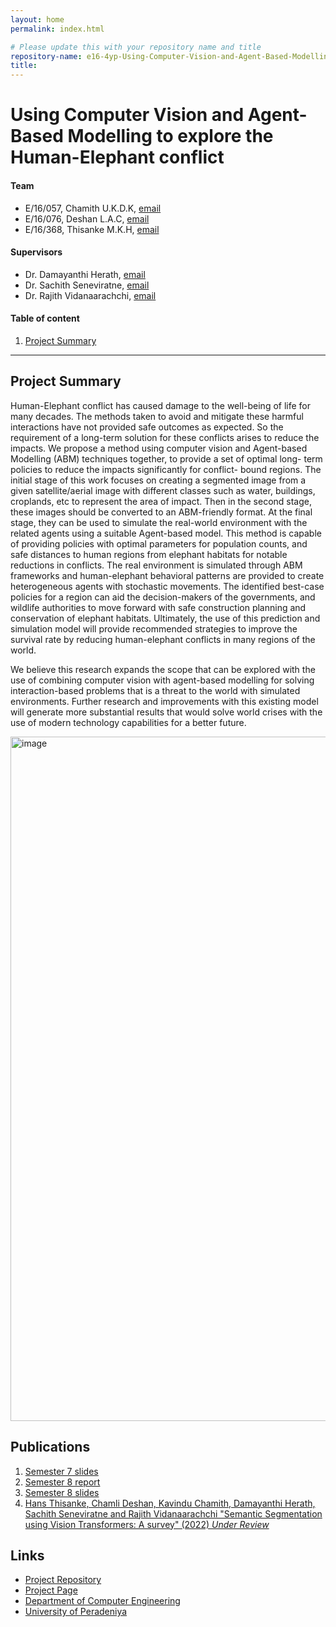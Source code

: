 ```yaml
---
layout: home
permalink: index.html

# Please update this with your repository name and title
repository-name: e16-4yp-Using-Computer-Vision-and-Agent-Based-Modelling-to-Explore-the-Human-Elephant-Conflict
title:
---
```


[comment]: # "This is the standard layout for the project, but you can clean this and use your own template"

# Using Computer Vision and Agent-Based Modelling to explore the Human-Elephant conflict

#### Team

- E/16/057, Chamith U.K.D.K, [email](mailto:e16057@eng.pdn.ac.lk)
- E/16/076, Deshan L.A.C, [email](mailto:e16076@eng.pdn.ac.lk)
- E/16/368, Thisanke M.K.H, [email](mailto:e16368@eng.pdn.ac.lk)

#### Supervisors

- Dr. Damayanthi Herath, [email](mailto:damayanthiherath@eng.pdn.ac.lk)
- Dr. Sachith Seneviratne, [email](mailto:sachith.seneviratne@unimelb.edu.au)
- Dr. Rajith Vidanaarachchi, [email](mailto:rajith.vidanaarachchi@unimelb.edu.au)

#### Table of content

1. [Project Summary](#project-summary)

---

## Project Summary

Human-Elephant conflict has caused damage to the
well-being of life for many decades. The methods taken to avoid
and mitigate these harmful interactions have not provided safe
outcomes as expected. So the requirement of a long-term solution
for these conflicts arises to reduce the impacts. We propose
a method using computer vision and Agent-based Modelling
(ABM) techniques together, to provide a set of optimal long-
term policies to reduce the impacts significantly for conflict-
bound regions. The initial stage of this work focuses on creating
a segmented image from a given satellite/aerial image with
different classes such as water, buildings, croplands, etc to
represent the area of impact. Then in the second stage, these
images should be converted to an ABM-friendly format. At
the final stage, they can be used to simulate the real-world
environment with the related agents using a suitable Agent-based
model. This method is capable of providing policies with optimal
parameters for population counts, and safe distances to human
regions from elephant habitats for notable reductions in conflicts.
The real environment is simulated through ABM frameworks
and human-elephant behavioral patterns are provided to create
heterogeneous agents with stochastic movements. The identified
best-case policies for a region can aid the decision-makers of
the governments, and wildlife authorities to move forward with
safe construction planning and conservation of elephant habitats.
Ultimately, the use of this prediction and simulation model will
provide recommended strategies to improve the survival rate by
reducing human-elephant conflicts in many regions of the world.

We believe this research expands the scope that can be
explored with the use of combining computer vision with
agent-based modelling for solving interaction-based problems
that is a threat to the world with simulated environments.
Further research and improvements with this existing model
will generate more substantial results that would solve world
crises with the use of modern technology capabilities for a
better future.

<img width="1095" alt="image" src="https://user-images.githubusercontent.com/59405594/220525567-51382a48-9405-478b-8528-f082046d02ce.png">

## Publications
1. [Semester 7 slides](https://docs.google.com/presentation/d/1T2sVkA180AaTghzwE8Q9yPhVt_3oj_0D5MgQr_NV7dY/edit?usp=sharing)
2. [Semester 8 report](./)
3. [Semester 8 slides](https://docs.google.com/presentation/d/1gyMvy4A_dPVk4KGqG9aY2cI8pPKA_r-0UanRG0x84dI/edit?usp=sharing)
4. [Hans Thisanke, Chamli Deshan, Kavindu Chamith, Damayanthi Herath, Sachith Seneviratne and Rajith Vidanaarachchi "Semantic Segmentation using Vision Transformers: A survey" (2022) _Under Review_](https://track.authorhub.elsevier.com/?uuid=6d4da08f-048a-4e86-8a4a-e0dce9a2eafb)

<!-- 4. Author 1, Author 2 and Author 3 "Research paper title" (2021). [PDF](./). -->



## Links

[//]: # ( NOTE: EDIT THIS LINKS WITH YOUR REPO DETAILS )

- [Project Repository](https://github.com/cepdnaclk/e16-4yp-Using-Computer-Vision-and-Agent-Based-Modelling-to-Explore-the-Human-Elephant-Conflict)
- [Project Page](https://cepdnaclk.github.io/e16-4yp-Using-Computer-Vision-and-Agent-Based-Modelling-to-Explore-the-Human-Elephant-Conflict/)
- [Department of Computer Engineering](http://www.ce.pdn.ac.lk/)
- [University of Peradeniya](https://pdn.ac.lk/)


[//]: # "Please refer this to learn more about Markdown syntax"
[//]: # "https://github.com/adam-p/markdown-here/wiki/Markdown-Cheatsheet"
